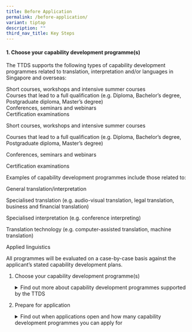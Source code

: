 ```yaml
---
title: Before Application
permalink: /before-application/
variant: tiptap
description: ""
third_nav_title: Key Steps
---
```

<h4><strong>1. Choose your capability development programme(s)</strong></h4>
<p>The TTDS supports the following types of capability development programmes
related to translation, interpretation and/or languages in Singapore and
overseas:</p>
<p></p>
<div class="isomer-card-grid">
<div class="isomer-card">
<div class="isomer-card-body">
<div class="isomer-card-title">Short courses, workshops and intensive summer courses</div>
</div>
</div>
<div class="isomer-card">
<div class="isomer-card-body">
<div class="isomer-card-title">Courses that lead to a full qualification (e.g. Diploma, Bachelor’s degree,
Postgraduate diploma, Master’s degree)</div>
</div>
</div>
<div class="isomer-card">
<div class="isomer-card-body">
<div class="isomer-card-title">Conferences, seminars and webinars</div>
</div>
</div>
<div class="isomer-card">
<div class="isomer-card-body">
<div class="isomer-card-title">Certification examinations</div>
</div>
</div>
</div>
<p>Short courses, workshops and intensive summer courses</p>
<p>Courses that lead to a full qualification (e.g. Diploma, Bachelor’s degree,
Postgraduate diploma, Master’s degree)</p>
<p>Conferences, seminars and webinars</p>
<p>Certification examinations</p>
<p>Examples of capability development programmes include those related to:</p>
<p>General translation/interpretation</p>
<p>Specialised translation (e.g. audio-visual translation, legal translation,
business and financial translation)</p>
<p>Specialised interpretation (e.g. conference interpreting)</p>
<p>Translation technology (e.g. computer-assisted translation, machine translation)</p>
<p>Applied linguistics</p>
<p>All programmes will be evaluated on a case-by-case basis against the applicant’s
stated capability development plans.</p>
<ol data-tight="true" class="tight">
<li>
<p>Choose your capability development programme(s)</p>
<div data-type="detailGroup" class="isomer-accordion isomer-accordion-white">
<details class="isomer-details">
<summary>Find out more about capability development programmes supported by the
TTDS</summary>
<div data-type="detailsContent" class="isomer-details-content">
<p>The TTDS supports the following types of capability development programmes
related to translation, interpretation and/or languages in Singapore and
overseas:</p>
<ul data-tight="true" class="tight">
<li>
<p>Short courses, workshops and intensive summer courses</p>
</li>
<li>
<p>Courses that lead to a full qualification (e.g. Diploma, Bachelor’s degree,
Postgraduate diploma, Master’s degree)</p>
</li>
<li>
<p>Conferences, seminars and webinars</p>
</li>
<li>
<p>Certification examinations</p>
<p></p>
</li>
</ul>
<p>Examples of capability development programmes include those related to:</p>
<ul data-tight="true" class="tight">
<li>
<p>General translation/interpretation</p>
</li>
<li>
<p>Specialised translation (e.g. audio-visual translation, legal translation,
business and financial translation)</p>
</li>
<li>
<p>Specialised interpretation (e.g. conference interpreting)</p>
</li>
<li>
<p>Translation technology (e.g. computer-assisted translation, machine translation)</p>
</li>
<li>
<p>Applied linguistics</p>
<p></p>
</li>
</ul>
<p>All programmes will be evaluated on a case-by-case basis against the applicant’s
stated capability development plans.</p>
</div>
</details>
</div>
</li>
</ol>
<ol start="2" data-tight="true" class="tight">
<li>
<p>Prepare for application</p>
<div data-type="detailGroup" class="isomer-accordion isomer-accordion-white">
<details class="isomer-details">
<summary>Find out when applications open and how many capability development programmes
you can apply for</summary>
<div data-type="detailsContent" class="isomer-details-content">
<p>Applications open from <strong>1 April to 30 June (both dates inclusive)</strong> each
year.</p>
<p></p>
<p>Each application may include multiple capability development programmes,
as long as they are within the period of eligibility and are related to
translation, interpretation and/or languages.</p>
<p></p>
<p>Applicants are required to <strong>declare other sources of funding</strong> for
the proposed capability development programme(s), including funding that
has been received and funding that the applicant is applying for, or intends
to apply for.</p>
</div>
</details>
</div>
<p></p>
</li>
</ol>
<p></p>